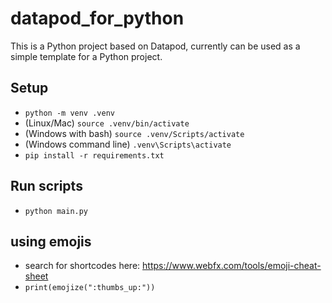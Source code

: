 # datapod_for_python

This is a Python project based on Datapod, currently can be used as a simple template for a Python project.

## Setup

- `python -m venv .venv`
- (Linux/Mac) `source .venv/bin/activate`
- (Windows with bash) `source .venv/Scripts/activate`
- (Windows command line) `.venv\Scripts\activate`
- `pip install -r requirements.txt`

## Run scripts

- `python main.py`

## using emojis

- search for shortcodes here: https://www.webfx.com/tools/emoji-cheat-sheet
- `print(emojize(":thumbs_up:"))`


